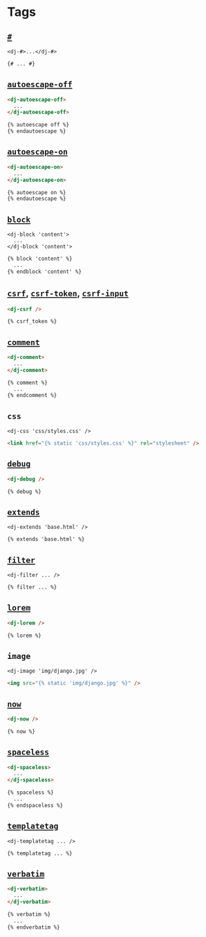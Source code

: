 # Tags

## [`#`](https://docs.djangoproject.com/en/stable/ref/templates/language/#comments)

```
<dj-#>...</dj-#>
```

```html
{# ... #}
```

## [`autoescape-off`](https://docs.djangoproject.com/en/stable/ref/templates/builtins/#autoescape)

```html
<dj-autoescape-off>
  ...
</dj-autoescape-off>
```

```html
{% autoescape off %}
{% endautoescape %}
```

## [`autoescape-on`](https://docs.djangoproject.com/en/stable/ref/templates/builtins/#autoescape)

```html
<dj-autoescape-on>
  ...
</dj-autoescape-on>
```

```html
{% autoescape on %}
{% endautoescape %}
```

## [`block`](https://docs.djangoproject.com/en/stable/ref/templates/builtins/#block)

```
<dj-block 'content'>
  ...
</dj-block 'content'>
```

```html
{% block 'content' %}
  ...
{% endblock 'content' %}
```

## [`csrf`](https://docs.djangoproject.com/en/stable/ref/templates/builtins/#csrf-token), [`csrf-token`](https://docs.djangoproject.com/en/stable/ref/templates/builtins/#csrf-token), [`csrf-input`](https://docs.djangoproject.com/en/stable/ref/templates/builtins/#csrf-token)

```html
<dj-csrf />
```

```html
{% csrf_token %}
```

## [`comment`](https://docs.djangoproject.com/en/stable/ref/templates/builtins/#comment)

```html
<dj-comment>
  ...
</dj-comment>
```

```html
{% comment %}
  ...
{% endcomment %}
```

## `css`

```
<dj-css 'css/styles.css' />
```

```html
<link href="{% static 'css/styles.css' %}" rel="stylesheet" />
```

## [`debug`](https://docs.djangoproject.com/en/stable/ref/templates/builtins/#debug)

```html
<dj-debug />
```

```html
{% debug %}
```

## [`extends`](https://docs.djangoproject.com/en/stable/ref/templates/builtins/#extends)

```
<dj-extends 'base.html' />
```

```html
{% extends 'base.html' %}
```

## [`filter`](https://docs.djangoproject.com/en/stable/ref/templates/builtins/#filter)

```
<dj-filter ... />
```

```html
{% filter ... %}
```

## [`lorem`](https://docs.djangoproject.com/en/stable/ref/templates/builtins/#lorem)

```html
<dj-lorem />
```

```html
{% lorem %}
```

## `image`

```
<dj-image 'img/django.jpg' />
```

```html
<img src="{% static 'img/django.jpg' %}" />
```

## [`now`](https://docs.djangoproject.com/en/stable/ref/templates/builtins/#now)

```html
<dj-now />
```

```html
{% now %}
```

## [`spaceless`](https://docs.djangoproject.com/en/stable/ref/templates/builtins/#spaceless)

```html
<dj-spaceless>
  ...
</dj-spaceless>
```

```html
{% spaceless %}
  ...
{% endspaceless %}
```

## [`templatetag`](https://docs.djangoproject.com/en/stable/ref/templates/builtins/#templatetag)

```
<dj-templatetag ... />
```

```html
{% templatetag ... %}
```

## [`verbatim`](https://docs.djangoproject.com/en/stable/ref/templates/builtins/#verbatim)

```html
<dj-verbatim>
  ...
</dj-verbatim>
```

```html
{% verbatim %}
  ...
{% endverbatim %}
```